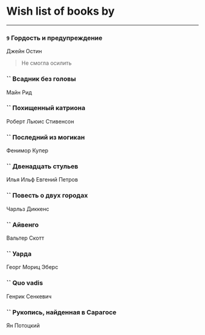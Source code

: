 # Wish list of books by [](http://vk.com/id128917939)
---

### `9` Гордость и предупреждение
Джейн Остин
> Не смогла осилить

### `` Всадник без головы
Майн Рид

### `` Похищенный катриона
Роберт Льюис Стивенсон

### `` Последний из могикан
Фенимор Купер

### `` Двенадцать стульев
Илья Ильф Евгений Петров

### `` Повесть о двух городах
Чарльз Диккенс

### `` Айвенго
Вальтер Скотт

### `` Уарда
Георг Мориц Эберс

### `` Quo vadis
Генрик Сенкевич

### `` Рукопись, найденная в Сарагосе
Ян Потоцкий

